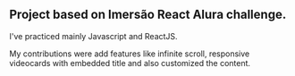 ## Project based on Imersão React Alura challenge.

I've practiced mainly Javascript and ReactJS.

My contributions were add features like infinite scroll, responsive videocards with embedded title and also customized the content.

